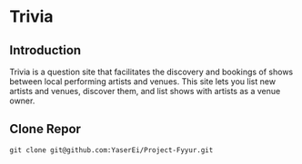 # Trivia

## Introduction

Trivia is a question site that facilitates the discovery and bookings of shows between local performing artists and venues. This site lets you list new artists and venues, discover them, and list shows with artists as a venue owner.

## Clone Repor

```
git clone git@github.com:YaserEi/Project-Fyyur.git
```
